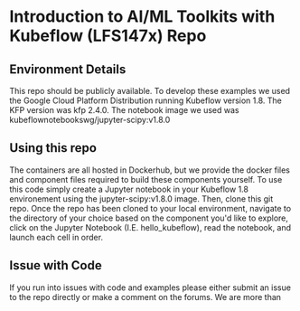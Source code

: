 # Introduction to AI/ML Toolkits with Kubeflow (LFS147x) Repo
## Environment Details
This repo should be publicly available. To develop these examples we used the Google Cloud Platform Distribution running Kubeflow version 1.8. The KFP version was kfp 2.4.0. The notebook image we used was kubeflownotebookswg/jupyter-scipy:v1.8.0
## Using this repo
The containers are all hosted in Dockerhub, but we provide the docker files and component files required to build these components yourself. To use this code simply create a Jupyter notebook in your Kubeflow 1.8 environement using the jupyter-scipy:v1.8.0 image. Then, clone this git repo. Once the repo has been cloned to your local environment, navigate to the directory of your choice based on the component you'd like to explore, click on the Jupyter Notebook (I.E. hello_kubeflow), read the notebook, and launch each cell in order. 

## Issue with Code
If you run into issues with code and examples please either submit an issue to the repo directly or make a comment on the forums. We are more than 
